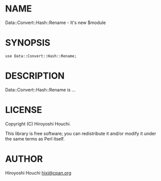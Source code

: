 # NAME

Data::Convert::Hash::Rename - It's new $module

# SYNOPSIS

    use Data::Convert::Hash::Rename;

# DESCRIPTION

Data::Convert::Hash::Rename is ...

# LICENSE

Copyright (C) Hiroyoshi Houchi.

This library is free software; you can redistribute it and/or modify
it under the same terms as Perl itself.

# AUTHOR

Hiroyoshi Houchi <hixi@cpan.org>
